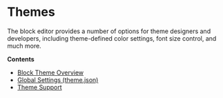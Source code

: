 # Themes

The block editor provides a number of options for theme designers and developers, including theme-defined color settings, font size control, and much more.

**Contents**

- [Block Theme Overview](/docs/how-to-guides/themes/block-theme-overview.md)
- [Global Settings (theme.json)](/docs/how-to-guides/themes/theme-json.md)
- [Theme Support](/docs/how-to-guides/themes/theme-support.md)
